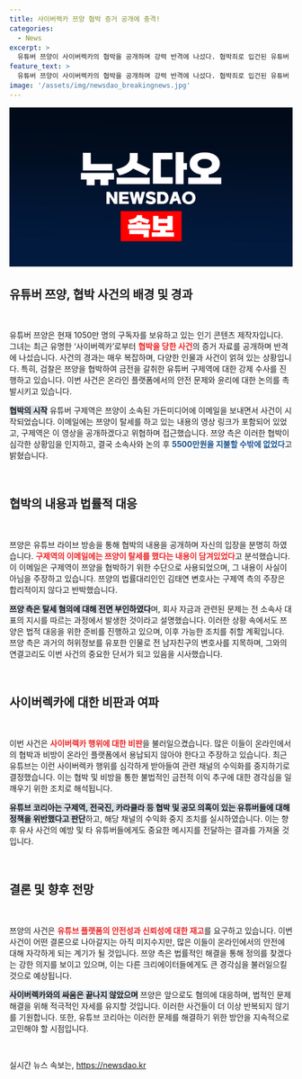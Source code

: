 ```yaml
---
title: 사이버렉카 쯔양 협박 증거 공개에 충격!
categories:
  - News
excerpt: >
  유튜버 쯔양이 사이버렉카의 협박을 공개하며 강력 반격에 나섰다. 협박죄로 입건된 유튜버 구제역의 위협적인 이메일과 영상을 드러내며, 쯔양은 억울함을 호소하고 법적 대응을 예고했다. 클릭을 놓치지 마세요!
feature_text: >
  유튜버 쯔양이 사이버렉카의 협박을 공개하며 강력 반격에 나섰다. 협박죄로 입건된 유튜버 구제역의 위협적인 이메일과 영상을 드러내며, 쯔양은 억울함을 호소하고 법적 대응을 예고했다. 클릭을 놓치지 마세요!
image: '/assets/img/newsdao_breakingnews.jpg'
---
```


<p><img src="/assets/img/newsdao_breakingnews.jpg" alt="bookingtag 속보" /></p>

<h2 data-ke-size="size26">유튜버 쯔양, 협박 사건의 배경 및 경과</h2>

<p data-ke-size="size16">&nbsp;</p>

<p>유튜버 쯔양은 현재 1050만 명의 구독자를 보유하고 있는 인기 콘텐츠 제작자입니다. 그녀는 최근 유명한 ‘사이버렉카’로부터 <b><span style="color: #ee2323;">협박을 당한 사건</span></b>의 증거 자료를 공개하며 반격에 나섰습니다. 사건의 경과는 매우 복잡하며, 다양한 인물과 사건이 얽혀 있는 상황입니다. 특히, 검찰은 쯔양을 협박하여 금전을 갈취한 유튜버 구제역에 대한 강제 수사를 진행하고 있습니다. 이번 사건은 온라인 플랫폼에서의 안전 문제와 윤리에 대한 논의를 촉발시키고 있습니다. </p>

<p><b><span style="background-color: #21538527;">협박의 시작</span></b> 유튜버 구제역은 쯔양이 소속된 가든미디어에 이메일을 보내면서 사건이 시작되었습니다. 이메일에는 쯔양이 탈세를 하고 있는 내용의 영상 링크가 포함되어 있었고, 구제역은 이 영상을 공개하겠다고 위협하며 접근했습니다. 쯔양 측은 이러한 협박이 심각한 상황임을 인지하고, 결국 소속사와 논의 후 <b><span style="color: #1a5490;">5500만원을 지불할 수밖에 없었다</span></b>고 밝혔습니다. </p>

<p data-ke-size="size16">&nbsp;</p>

<h2 data-ke-size="size26">협박의 내용과 법률적 대응</h2>

<p data-ke-size="size16">&nbsp;</p>

<p>쯔양은 유튜브 라이브 방송을 통해 협박의 내용을 공개하며 자신의 입장을 분명히 하였습니다. <b><span style="color: #ee2323;">구제역의 이메일에는 쯔양이 탈세를 했다는 내용이 담겨있었다</span></b>고 분석했습니다. 이 이메일은 구제역이 쯔양을 협박하기 위한 수단으로 사용되었으며, 그 내용이 사실이 아님을 주장하고 있습니다. 쯔양의 법률대리인인 김태연 변호사는 구제역 측의 주장은 합리적이지 않다고 반박했습니다.</p>

<p><b><span style="background-color: #21538527;">쯔양 측은 탈세 혐의에 대해 전면 부인하였다</span></b>며, 회사 자금과 관련된 문제는 전 소속사 대표의 지시를 따르는 과정에서 발생한 것이라고 설명했습니다. 이러한 상황 속에서도 쯔양은 법적 대응을 위한 준비를 진행하고 있으며, 이후 가능한 조치를 취할 계획입니다. 쯔양 측은 과거의 허위정보를 유포한 인물로 전 남자친구의 변호사를 지목하며, 그와의 연결고리도 이번 사건의 중요한 단서가 되고 있음을 시사했습니다.</p>

<p data-ke-size="size16">&nbsp;</p>

<h2 data-ke-size="size26">사이버렉카에 대한 비판과 여파</h2>

<p data-ke-size="size16">&nbsp;</p>

<p>이번 사건은 <b><span style="color: #ee2323;">사이버렉카 행위에 대한 비판</span></b>을 불러일으켰습니다. 많은 이들이 온라인에서의 협박과 비방이 온라인 플랫폼에서 용납되지 않아야 한다고 주장하고 있습니다. 최근 유튜브는 이런 사이버렉카 행위를 심각하게 받아들여 관련 채널의 수익화를 중지하기로 결정했습니다. 이는 협박 및 비방을 통한 불법적인 금전적 이익 추구에 대한 경각심을 일깨우기 위한 조치로 해석됩니다.</p>

<p><b><span style="background-color: #21538527;">유튜브 코리아는 구제역, 전국진, 카라큘라 등 협박 및 공모 의혹이 있는 유튜버들에 대해 정책을 위반했다고 판단</span></b>하고, 해당 채널의 수익화 중지 조치를 실시하였습니다. 이는 향후 유사 사건의 예방 및 타 유튜버들에게도 중요한 메시지를 전달하는 결과를 가져올 것입니다.</p>

<p data-ke-size="size16">&nbsp;</p>

<h2 data-ke-size="size26">결론 및 향후 전망</h2>

<p data-ke-size="size16">&nbsp;</p>

<p>쯔양의 사건은 <b><span style="color: #ee2323;">유튜브 플랫폼의 안전성과 신뢰성에 대한 재고</span></b>를 요구하고 있습니다. 이번 사건이 어떤 결론으로 나아갈지는 아직 미지수지만, 많은 이들이 온라인에서의 안전에 대해 자각하게 되는 계기가 될 것입니다. 쯔양 측은 법률적인 해결을 통해 정의를 찾겠다는 강한 의지를 보이고 있으며, 이는 다른 크리에이터들에게도 큰 경각심을 불러일으킬 것으로 예상됩니다.</p>

<p><b><span style="background-color: #21538527;">사이버렉카와의 싸움은 끝나지 않았으며</span></b> 쯔양은 앞으로도 혐의에 대응하며, 법적인 문제 해결을 위해 적극적인 자세를 유지할 것입니다. 이러한 사건들이 더 이상 반복되지 않기를 기원합니다. 또한, 유튜브 코리아는 이러한 문제를 해결하기 위한 방안을 지속적으로 고민해야 할 시점입니다.</p>

<p data-ke-size="size16">&nbsp;</p>
실시간 뉴스 속보는, <a href="https://newsdao.kr" rel="dofollow">https://newsdao.kr</a>



